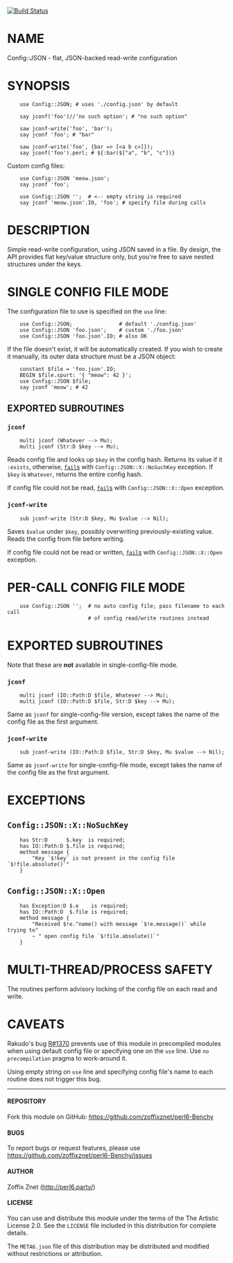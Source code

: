 [![Build Status](https://travis-ci.org/zoffixznet/perl6-Config-JSON.svg)](https://travis-ci.org/zoffixznet/perl6-Config-JSON)

# NAME

Config::JSON - flat, JSON-backed read-write configuration

# SYNOPSIS

```perl6
    use Config::JSON; # uses './config.json' by default

    say jconf('foo')//'no such option'; # "no such option"

    saw jconf-write('foo', 'bar');
    say jconf 'foo'; # "bar"

    saw jconf-write('foo', {bar => [<a b c>]});
    say jconf('foo').perl; # ${:bar($["a", "b", "c"])}
```

Custom config files:

```perl6
    use Config::JSON 'meow.json';
    say jconf 'foo';
```

```perl6
    use Config::JSON '';  # <-- empty string is required
    say jconf 'meow.json'.IO, 'foo'; # specify file during calls
```

# DESCRIPTION

Simple read-write configuration, using JSON saved in a file. By design, the
API provides flat key/value structure only, but you're free to save nested
structures under the keys.

# SINGLE CONFIG FILE MODE

The configuration file to use is specified on the `use` line:

```perl6
    use Config::JSON;               # default './config.json'
    use Config::JSON 'foo.json';    # custom './foo.json'
    use Config::JSON 'foo.json'.IO; # also OK
```

If the file doesn't exist, it will be automatically created. If you wish to
create it manually, its outer data structure must be a JSON object:

```perl6
    constant $file = 'foo.json'.IO;
    BEGIN $file.spurt: '{ "meow": 42 }';
    use Config::JSON $file;
    say jconf 'meow'; # 42
```

## EXPORTED SUBROUTINES

### `jconf`

```perl6
    multi jconf (Whatever --> Mu);
    multi jconf (Str:D $key --> Mu);
```

Reads config file and looks up `$key` in the config hash. Returns its value
if it `:exists`, otherwise, [`fail`s](https://docs.perl6.org/routine/fail)
with `Config::JSON::X::NoSuchKey` exception. If `$key` is `Whatever`, returns
the entire config hash.

If config file could not be read, [`fail`s](https://docs.perl6.org/routine/fail)
with `Config::JSON::X::Open` exception.

### `jconf-write`

```perl6
    sub jconf-write (Str:D $key, Mu $value --> Nil);
```

Saves `$value` under `$key`, possibly overwriting previously-existing value.
Reads the config from file before writing.

If config file could not be read or written,
[`fail`s](https://docs.perl6.org/routine/fail)
with `Config::JSON::X::Open` exception.

# PER-CALL CONFIG FILE MODE

```
    use Config::JSON '';  # no auto config file; pass filename to each call
                          # of config read/write routines instead
```

# EXPORTED SUBROUTINES

Note that these are **not** available in single-config-file mode.

### `jconf`

```perl6
    multi jconf (IO::Path:D $file, Whatever --> Mu);
    multi jconf (IO::Path:D $file, Str:D $key --> Mu);
```

Same as `jconf` for single-config-file version, except takes the
name of the config file as the first argument.

### `jconf-write`

```perl6
    sub jconf-write (IO::Path:D $file, Str:D $key, Mu $value --> Nil);
```

Same as `jconf-write` for single-config-file mode, except takes the
name of the config file as the first argument.

# EXCEPTIONS

## `Config::JSON::X::NoSuchKey`

```perl6
    has Str:D      $.key  is required;
    has IO::Path:D $.file is required;
    method message {
        "Key `$!key` is not present in the config file `$!file.absolute()`"
    }
```

## `Config::JSON::X::Open`

```perl6
    has Exception:D $.e    is required;
    has IO::Path:D  $.file is required;
    method message {
        "Received $!e.^name() with message `$!e.message()` while trying to"
        ~ " open config file `$!file.absolute()`"
    }
```

# MULTI-THREAD/PROCESS SAFETY

The routines perform advisory locking of the config file on each read and write.

# CAVEATS

Rakudo's bug [R#1370](https://github.com/rakudo/rakudo/issues/1370) prevents
use of this module in precompiled modules when using default config file
or specifying one on the `use` line. Use `no precompilation`
pragma to work-around it.

Using empty string on `use` line and specifying config file's name to each
routine does not trigger this bug.

----

#### REPOSITORY

Fork this module on GitHub:
https://github.com/zoffixznet/perl6-Benchy

#### BUGS

To report bugs or request features, please use
https://github.com/zoffixznet/perl6-Benchy/issues

#### AUTHOR

Zoffix Znet (http://perl6.party/)

#### LICENSE

You can use and distribute this module under the terms of the
The Artistic License 2.0. See the `LICENSE` file included in this
distribution for complete details.

The `META6.json` file of this distribution may be distributed and modified
without restrictions or attribution.
